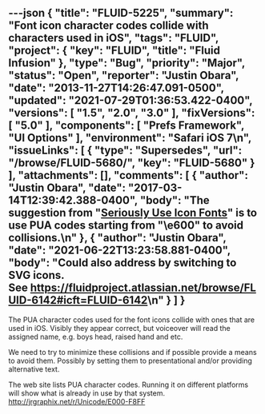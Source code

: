 ---json
{
  "title": "FLUID-5225",
  "summary": "Font icon character codes collide with characters used in iOS",
  "tags": "FLUID",
  "project": {
    "key": "FLUID",
    "title": "Fluid Infusion"
  },
  "type": "Bug",
  "priority": "Major",
  "status": "Open",
  "reporter": "Justin Obara",
  "date": "2013-11-27T14:26:47.091-0500",
  "updated": "2021-07-29T01:36:53.422-0400",
  "versions": [
    "1.5",
    "2.0",
    "3.0"
  ],
  "fixVersions": [
    "5.0"
  ],
  "components": [
    "Prefs Framework",
    "UI Options"
  ],
  "environment": "Safari iOS 7\n",
  "issueLinks": [
    {
      "type": "Supersedes",
      "url": "/browse/FLUID-5680/",
      "key": "FLUID-5680"
    }
  ],
  "attachments": [],
  "comments": [
    {
      "author": "Justin Obara",
      "date": "2017-03-14T12:39:42.388-0400",
      "body": "The suggestion from \"[Seriously Use Icon Fonts](https://benfrain.com/seriously-use-icon-fonts/#h-H2_3)\" is to use PUA codes starting from \"\\e600\" to avoid collisions.\n"
    },
    {
      "author": "Justin Obara",
      "date": "2021-06-22T13:23:58.881-0400",
      "body": "Could also address by switching to SVG icons. See <https://fluidproject.atlassian.net/browse/FLUID-6142#icft=FLUID-6142>\n"
    }
  ]
}
---
The PUA character codes used for the font icons collide with ones that are used in iOS. Visibly they appear correct, but voiceover will read the assigned name, e.g. boys head, raised hand and etc.&#x20;

We need to try to minimize these collisions and if possible provide a means to avoid them. Possibly by setting them to presentational and/or providing alternative text.

The web site lists PUA character codes. Running it on different platforms will show what is already in use by that system.\
<http://jrgraphix.net/r/Unicode/E000-F8FF>

        